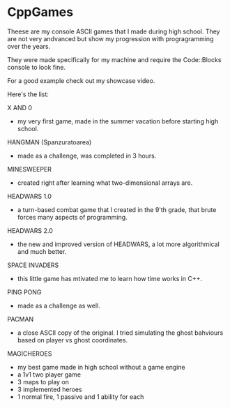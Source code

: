 # CppGames
Theese are my console ASCII games that I made during high school. They are not very andvanced but show my progression with progragramming over the years.

They were made specifically for my machine and require the Code::Blocks console to look fine.

For a good example check out my showcase video.

Here's the list:

X AND 0

- my very first game, made in the summer vacation before starting high school.

HANGMAN (Spanzuratoarea)

- made as a challenge, was completed in 3 hours.

MINESWEEPER

- created right after learning what two-dimensional arrays are.

HEADWARS 1.0

- a turn-based combat game that I created in the 9'th grade, that brute forces many aspects of programming.

HEADWARS 2.0

- the new and improved version of HEADWARS, a lot more algorithmical and much better.

SPACE INVADERS

- this little game has mtivated me to learn how time works in C++.

PING PONG

- made as a challenge as well.

PACMAN

- a close ASCII copy of the original. I tried simulating the ghost bahviours based on player vs ghost coordinates.

MAGICHEROES

- my best game made in high school without a game engine
- a 1v1 two player game
- 3 maps to play on
- 3 implemented heroes
- 1 normal fire, 1 passive and 1 ability for each
